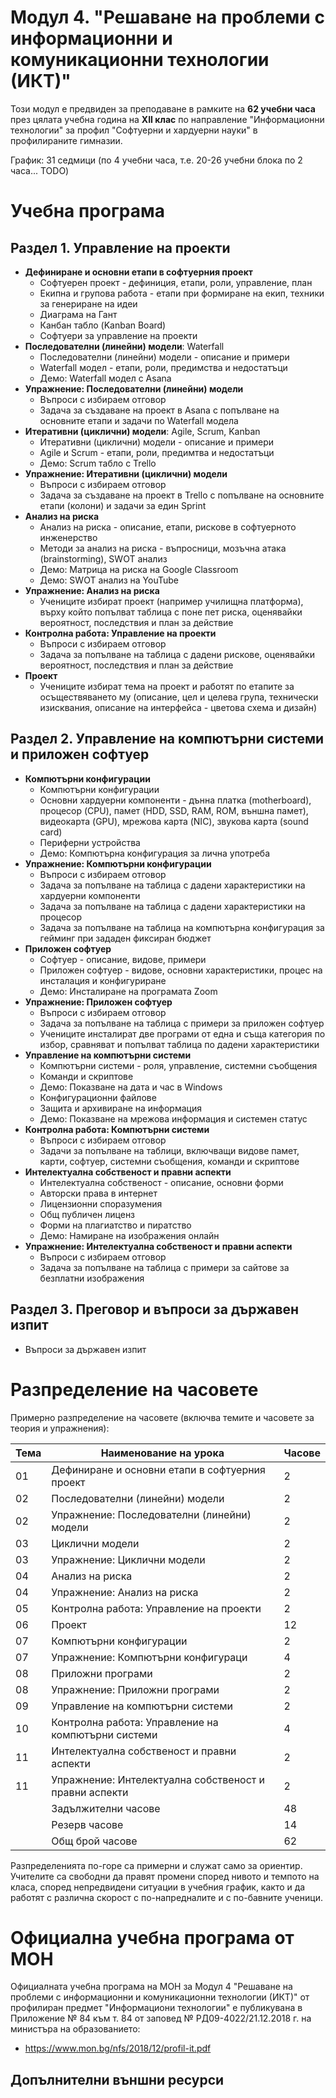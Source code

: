# Модул 4. "Решаване на проблеми с информационни и комуникационни технологии (ИКТ)"

Този модул е предвиден за преподаване в рамките на **62 учебни часа** през цялата учебна година на **XII клас** по направление "Информационни технологии" за профил "Софтуерни и хардуерни науки" в профилираните гимназии.

График: 31 седмици (по 4 учебни часа, т.е. 20-26 учебни блока по 2 часа... TODO)

# Учебна програма

## Раздел 1. Управление на проекти
 - **Дефиниране и основни етапи в софтуерния проект**
   - Софтуерен проект - дефиниция, етапи, роли, управление, план
   - Екипна и групова работа - етапи при формиране на екип, техники за генериране на идеи
   - Диаграма на Гант
   - Канбан табло (Kanban Board)
   - Софтуери за управление на проекти
 - **Последователни (линейни) модели**: Waterfall
   - Последователни (линейни) модели - описание и примери
   - Waterfall модел - етапи, роли, предимства и недостатъци
   - Демо: Waterfall модел с Asana
 - **Упражнение: Последователни (линейни) модели**
   - Въпроси с избираем отговор
   - Задача за създаване на проект в Asana с попълване на основните етапи и задачи по Waterfall модела
 - **Итеративни (циклични) модели**: Agile, Scrum, Kanban
   - Итеративни (циклични) модели - описание и примери
   - Agile и Scrum - етапи, роли, предимтва и недостатъци
   - Демо: Scrum табло с Trello
 - **Упражнение: Итеративни (циклични) модели**
   - Въпроси с избираем отговор
   - Задача за създаване на проект в Trello с попълване на основните етапи (колони) и задачи за един Sprint
 - **Анализ на риска**
   - Анализ на риска - описание, етапи, рискове в софтуерното инженерство
   - Методи за анализ на риска - въпросници, мозъчна атака (brainstorming), SWOT анализ
   - Демо: Матрица на риска на Google Classroom
   - Демо: SWOT анализ на YouTube
- **Упражнение: Анализ на риска**
   - Учениците избират проект (например училищна платформа), върху който попълват таблица с поне пет риска, оценявайки вероятност, последствия и план за действие
 - **Контролна работа: Управление на проекти**
   - Въпроси с избираем отговор
   - Задача за попълване на таблица с дадени рискове, оценявайки вероятност, последствия и план за действие
 - **Проект**
   - Учениците избират тема на проект и работят по етапите за осъществяването му (описание, цел и целева група, технически изисквания, описание на интерфейса - цветова схема и дизайн)


## Раздел 2. Управление на компютърни системи и приложен софтуер
  - **Компютърни конфигурации**
    - Компютърни конфигурации
    - Основни хардуерни компоненти - дънна платка (motherboard), процесор (CPU), памет (HDD, SSD, RAM, ROM, външна памет), видеокарта (GPU), мрежова карта (NIC), звукова карта (sound card)
    - Периферни устройства
    - Демо: Компютърна конфигурация за лична употреба
  - **Упражнение: Компютърни конфигурации**
    - Въпроси с избираем отговор
    - Задача за попълване на таблица с дадени характеристики на хардуерни компоненти
    - Задача за попълване на таблица с дадени характеристики на процесор
    - Задача за попълване на таблица на компютърна конфигурация за гейминг при зададен фиксиран бюджет
  - **Приложен софтуер**
    - Софтуер - описание, видове, примери
    - Приложен софтуер - видове, основни характеристики, процес на инсталация и конфигуриране
    - Демо: Инсталиране на програмата Zoom
  - **Упражнение: Приложен софтуер**
    - Въпроси с избираем отговор
    - Задача за попълване на таблица с примери за приложен софтуер
    - Учениците инсталират две програми от една и съща категория по избор, сравняват и попълват таблица по дадени характеристики
  - **Управление на компютърни системи**
    - Компютърни системи - роля, управление, системни съобщения
    - Команди и скриптове
    - Демо: Показване на дата и час в Windows
    - Конфигурационни файлове
    - Защита и архивиране на информация
    - Демо: Показване на мрежова информация и системен статус
  - **Контролна работа: Компютърни системи**
    - Въпроси с избираем отговор
    - Задачи за попълване на таблици, включващи видове памет, карти, софтуер, системни съобщения, команди и скриптове
  - **Интелектуална собственост и правни аспекти**
    - Интелектуална собственост - описание, основни форми
    - Авторски права в интернет
    - Лицензионни споразумения
    - Общ публичен лиценз
    - Форми на плагиатство и пиратство
    - Демо: Намиране на изображения онлайн
  - **Упражнение: Интелектуална собственост и правни аспекти**
    - Въпроси с избираем отговор
    - Задача за попълване на таблица с примери за сайтове за безплатни изображения

## Раздел 3. Преговор и въпроси за държавен изпит
  - Въпроси за държавен изпит

# Разпределение на часовете

Примерно разпределение на часовете (включва темите и часовете за теория и упражнения):

| Тема | Наименование на урока                                                              | Часове      |
|------|------------------------------------------------------------------------------------|-------------|
|  01  | Дефиниране и основни етапи в софтуерния проект                                     |      2      |
|  02  | Последователни (линейни) модели                                                    |      2      |
|  02  | Упражнение: Последователни (линейни) модели                                        |      2      |
|  03  | Циклични модели                                                                    |      2      |
|  03  | Упражнение: Циклични модели                                                        |      2      |
|  04  | Анализ на риска                                                                    |      2      |
|  04  | Упражнение: Анализ на риска                                                        |      2      |
|  05  | Контролна работа: Управление на проекти                                            |      2      |
|  06  | Проект                                                                             |      12     |
|  07  | Компютърни конфигурации                                                            |      2      |
|  07  | Упражнение: Компютърни конфигураци                                                 |      4      |
|  08  | Приложни програми                                                                  |      2      |
|  08  | Упражнение: Приложни програми                                                      |      2      |
|  09  | Управление на компютърни системи                                                   |      2      |
|  10  | Контролна работа: Управление на компютърни системи                                 |      4      |
|  11  | Интелектуална собственост и правни аспекти                                         |      2      |
|  11  | Упражнение: Интелектуална собственост и правни аспекти                             |      2      |
|      | Задължителни часове                                                                |      48     |
|      | Резерв часове                                                                      |      14     |
|      | Общ брой часове                                                                    |      62     |

Разпределенията по-горе са примерни и служат само за ориентир. Учителите са свободни да правят промени според нивото и темпото на класа, според непредвидени ситуации в учебния график, както и да работят с различна скорост с по-напредналите и с по-бавните ученици.

# Официална учебна програма от МОН
Официалната учебна програма на МОН за Модул 4 "Решаване на проблеми с информационни и комуникационни технологии (ИКТ)" от профилиран предмет "Информациони технологии" е публикувана в Приложение № 84 към т. 84 от заповед № РД09-4022/21.12.2018 г. на министъра на образованието:
  - https://www.mon.bg/nfs/2018/12/profil-it.pdf

## Допълнителни външни ресурси

